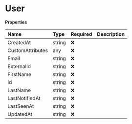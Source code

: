 # User

**Properties**

| Name             | Type   | Required | Description |
| :--------------- | :----- | :------- | :---------- |
| CreatedAt        | string | ❌       |             |
| CustomAttributes | any    | ❌       |             |
| Email            | string | ❌       |             |
| ExternalId       | string | ❌       |             |
| FirstName        | string | ❌       |             |
| Id               | string | ❌       |             |
| LastName         | string | ❌       |             |
| LastNotifiedAt   | string | ❌       |             |
| LastSeenAt       | string | ❌       |             |
| UpdatedAt        | string | ❌       |             |
